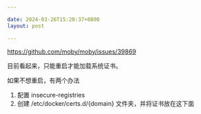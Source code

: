 ```yaml
---

date: 2024-03-26T15:20:37+0800
layout: post

---
```


https://github.com/moby/moby/issues/39869

目前看起来，只能重启才能加载系统证书。

如果不想重启，有两个办法

1. 配置 insecure-registries
2. 创建 /etc/docker/certs.d/{domain} 文件夹，并将证书放在这下面
